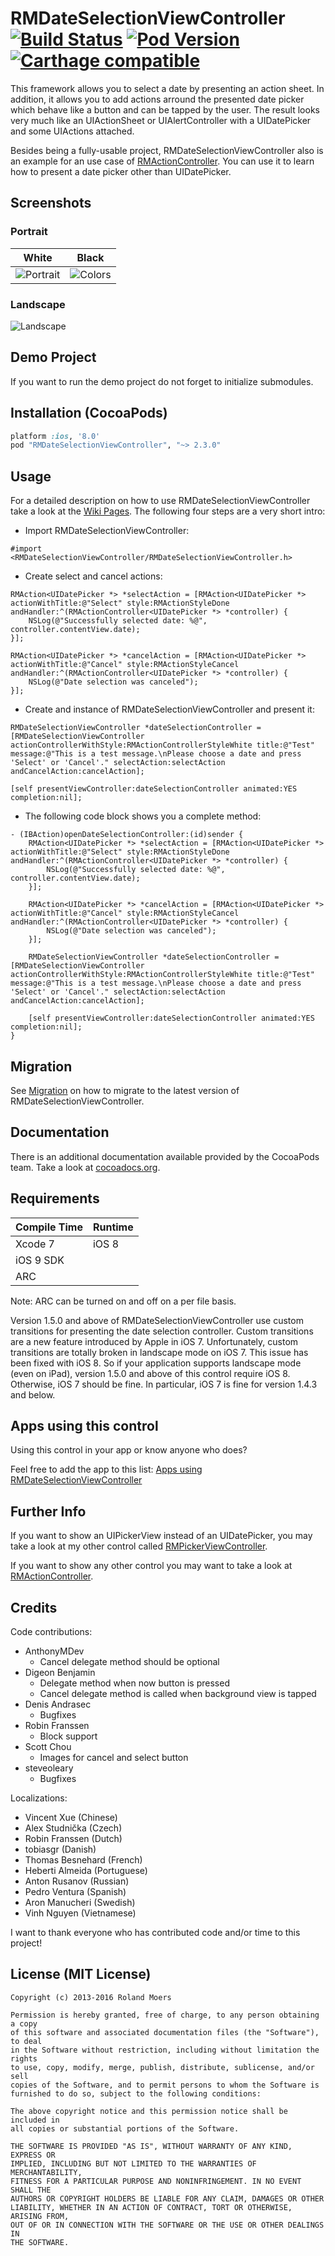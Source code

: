 RMDateSelectionViewController [![Build Status](https://travis-ci.org/CooperRS/RMDateSelectionViewController.svg?branch=master)](https://travis-ci.org/CooperRS/RMDateSelectionViewController/) [![Pod Version](https://img.shields.io/cocoapods/v/RMDateSelectionViewController.svg)](https://cocoapods.org/pods/RMDateSelectionViewController) [![Carthage compatible](https://img.shields.io/badge/Carthage-compatible-4BC51D.svg?style=flat)](https://github.com/Carthage/Carthage)
=============================

This framework allows you to select a date by presenting an action sheet. In addition, it allows you to add actions arround the presented date picker which behave like a button and can be tapped by the user. The result looks very much like an UIActionSheet or UIAlertController with a UIDatePicker and some UIActions attached.

Besides being a fully-usable project, RMDateSelectionViewController also is an example for an use case of [RMActionController](https://github.com/CooperRS/RMActionController). You can use it to learn how to present a date picker other than UIDatePicker.

## Screenshots

### Portrait

| White | Black |
|:-----:|:-----:|
|![Portrait](http://cooperrs.github.io/RMDateSelectionViewController/Images/Blur-Screen-Portrait.png)|![Colors](http://cooperrs.github.io/RMDateSelectionViewController/Images/Blur-Screen-Portrait-Black.png)|

### Landscape
![Landscape](http://cooperrs.github.com/RMDateSelectionViewController/Images/Blur-Screen-Landscape.png)

## Demo Project
If you want to run the demo project do not forget to initialize submodules.

## Installation (CocoaPods)
```ruby
platform :ios, '8.0'
pod "RMDateSelectionViewController", "~> 2.3.0"
```

## Usage

For a detailed description on how to use RMDateSelectionViewController take a look at the [Wiki Pages](https://github.com/CooperRS/RMDateSelectionViewController/wiki). The following four steps are a very short intro:

* Import RMDateSelectionViewController:

```objc
#import <RMDateSelectionViewController/RMDateSelectionViewController.h>
```

* Create select and cancel actions:

```objc
RMAction<UIDatePicker *> *selectAction = [RMAction<UIDatePicker *> actionWithTitle:@"Select" style:RMActionStyleDone andHandler:^(RMActionController<UIDatePicker *> *controller) {
    NSLog(@"Successfully selected date: %@", controller.contentView.date);
}];

RMAction<UIDatePicker *> *cancelAction = [RMAction<UIDatePicker *> actionWithTitle:@"Cancel" style:RMActionStyleCancel andHandler:^(RMActionController<UIDatePicker *> *controller) {
    NSLog(@"Date selection was canceled");
}];
```

* Create and instance of RMDateSelectionViewController and present it:

```objc
RMDateSelectionViewController *dateSelectionController = [RMDateSelectionViewController actionControllerWithStyle:RMActionControllerStyleWhite title:@"Test" message:@"This is a test message.\nPlease choose a date and press 'Select' or 'Cancel'." selectAction:selectAction andCancelAction:cancelAction];

[self presentViewController:dateSelectionController animated:YES completion:nil];
```

* The following code block shows you a complete method:

```objc
- (IBAction)openDateSelectionController:(id)sender {
    RMAction<UIDatePicker *> *selectAction = [RMAction<UIDatePicker *> actionWithTitle:@"Select" style:RMActionStyleDone andHandler:^(RMActionController<UIDatePicker *> *controller) {
        NSLog(@"Successfully selected date: %@", controller.contentView.date);
    }];
    
    RMAction<UIDatePicker *> *cancelAction = [RMAction<UIDatePicker *> actionWithTitle:@"Cancel" style:RMActionStyleCancel andHandler:^(RMActionController<UIDatePicker *> *controller) {
        NSLog(@"Date selection was canceled");
    }];
    
    RMDateSelectionViewController *dateSelectionController = [RMDateSelectionViewController actionControllerWithStyle:RMActionControllerStyleWhite title:@"Test" message:@"This is a test message.\nPlease choose a date and press 'Select' or 'Cancel'." selectAction:selectAction andCancelAction:cancelAction];
    
    [self presentViewController:dateSelectionController animated:YES completion:nil];
}
```

## Migration

See [Migration](https://github.com/CooperRS/RMDateSelectionViewController/wiki/Migration) on how to migrate to the latest version of RMDateSelectionViewController.

## Documentation
There is an additional documentation available provided by the CocoaPods team. Take a look at [cocoadocs.org](http://cocoadocs.org/docsets/RMDateSelectionViewController/).

## Requirements

| Compile Time  | Runtime       |
| :------------ | :------------ |
| Xcode 7       | iOS 8         |
| iOS 9 SDK     |               |
| ARC           |               |

Note: ARC can be turned on and off on a per file basis.

Version 1.5.0 and above of RMDateSelectionViewController use custom transitions for presenting the date selection controller. Custom transitions are a new feature introduced by Apple in iOS 7. Unfortunately, custom transitions are totally broken in landscape mode on iOS 7. This issue has been fixed with iOS 8. So if your application supports landscape mode (even on iPad), version 1.5.0 and above of this control require iOS 8. Otherwise, iOS 7 should be fine. In particular, iOS 7 is fine for version 1.4.3 and below.

## Apps using this control
Using this control in your app or know anyone who does?

Feel free to add the app to this list: [Apps using RMDateSelectionViewController](https://github.com/CooperRS/RMDateSelectionViewController/wiki/Apps-using-RMDateSelectionViewController)

## Further Info
If you want to show an UIPickerView instead of an UIDatePicker, you may take a look at my other control called [RMPickerViewController](https://github.com/CooperRS/RMPickerViewController).

If you want to show any other control you may want to take a look at [RMActionController](https://github.com/CooperRS/RMActionController).

## Credits
Code contributions:
* AnthonyMDev
    * Cancel delegate method should be optional
* Digeon Benjamin 
    * Delegate method when now button is pressed
    * Cancel delegate method is called when background view is tapped
* Denis Andrasec
    * Bugfixes
* Robin Franssen
	* Block support
* Scott Chou
    * Images for cancel and select button
* steveoleary
	* Bugfixes

Localizations:
* Vincent Xue (Chinese)
* Alex Studnička (Czech)
* Robin Franssen (Dutch)
* tobiasgr (Danish)
* Thomas Besnehard (French)
* Heberti Almeida (Portuguese)
* Anton Rusanov (Russian)
* Pedro Ventura (Spanish)
* Aron Manucheri (Swedish)
* Vinh Nguyen (Vietnamese)

I want to thank everyone who has contributed code and/or time to this project!

## License (MIT License)

```
Copyright (c) 2013-2016 Roland Moers

Permission is hereby granted, free of charge, to any person obtaining a copy
of this software and associated documentation files (the "Software"), to deal
in the Software without restriction, including without limitation the rights
to use, copy, modify, merge, publish, distribute, sublicense, and/or sell
copies of the Software, and to permit persons to whom the Software is
furnished to do so, subject to the following conditions:

The above copyright notice and this permission notice shall be included in
all copies or substantial portions of the Software.

THE SOFTWARE IS PROVIDED "AS IS", WITHOUT WARRANTY OF ANY KIND, EXPRESS OR
IMPLIED, INCLUDING BUT NOT LIMITED TO THE WARRANTIES OF MERCHANTABILITY,
FITNESS FOR A PARTICULAR PURPOSE AND NONINFRINGEMENT. IN NO EVENT SHALL THE
AUTHORS OR COPYRIGHT HOLDERS BE LIABLE FOR ANY CLAIM, DAMAGES OR OTHER
LIABILITY, WHETHER IN AN ACTION OF CONTRACT, TORT OR OTHERWISE, ARISING FROM,
OUT OF OR IN CONNECTION WITH THE SOFTWARE OR THE USE OR OTHER DEALINGS IN
THE SOFTWARE.
```
